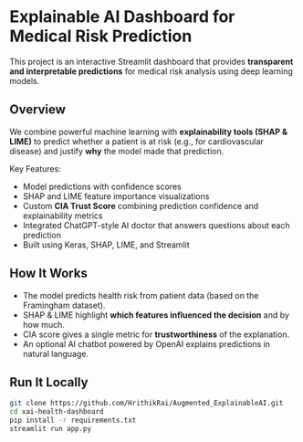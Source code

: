 #  Explainable AI Dashboard for Medical Risk Prediction

This project is an interactive Streamlit dashboard that provides **transparent and interpretable predictions** for medical risk analysis using deep learning models.

##  Overview

We combine powerful machine learning with **explainability tools (SHAP & LIME)** to predict whether a patient is at risk (e.g., for cardiovascular disease) and justify **why** the model made that prediction.

Key Features:
-  Model predictions with confidence scores
-  SHAP and LIME feature importance visualizations
-  Custom **CIA Trust Score** combining prediction confidence and explainability metrics
-  Integrated ChatGPT-style AI doctor that answers questions about each prediction
-  Built using Keras, SHAP, LIME, and Streamlit

##  How It Works

- The model predicts health risk from patient data (based on the Framingham dataset).
- SHAP & LIME highlight **which features influenced the decision** and by how much.
- CIA score gives a single metric for **trustworthiness** of the explanation.
- An optional AI chatbot powered by OpenAI explains predictions in natural language.

##  Run It Locally

```bash
git clone https://github.com/HrithikRai/Augmented_ExplainableAI.git
cd xai-health-dashboard
pip install -r requirements.txt
streamlit run app.py
